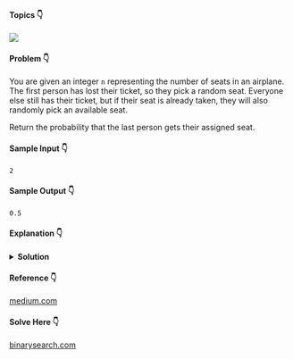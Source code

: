 #### Topics :point_down:
![](https://img.shields.io/badge/-math-wheat)

#### Problem :point_down:
You are given an integer `n` representing the number of seats in an airplane. The first person has lost their ticket, so they pick a random seat. Everyone else still has their ticket, but if their seat is already taken, they will also randomly pick an available seat.

Return the probability that the last person gets their assigned seat.
#### Sample Input :point_down:
```
2
```
#### Sample Output :point_down:
```
0.5
```
#### Explanation :point_down:

<details>
<summary><strong>Solution</strong></summary>

#### Python :point_down:
```py
def solve(n):
    if n == 1:
        return 1
    else:
        return 0.5
```  
#### Time Complexity :point_down:
```
O(1)
```
#### Space Complexity :point_down:
```
O(1)
```
</details>

#### Reference :point_down:
[medium.com](https://medium.com/i-math/solving-an-advanced-probability-problem-with-virtually-no-math-5750707885f1)
#### Solve Here :point_down:
[binarysearch.com](https://binarysearch.com/problems/Airplane-Seat-Shuffling)
